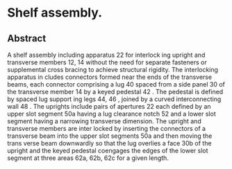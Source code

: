 # Shelf assembly.

## Abstract
A shelf assembly including apparatus 22 for interlock ing upright and transverse members 12, 14 without the need for separate fasteners or supplemental cross bracing to achieve structural rigidity. The interlocking apparatus in cludes connectors formed near the ends of the transverse beams, each connector comprising a lug 40 spaced from a side panel 30 of the transverse member 14 by a keyed pedestal 42 . The pedestal is defined by spaced lug support ing legs 44, 46 , joined by a curved interconnecting wall 48 . The uprights include pairs of apertures 22 each defined by an upper slot segment 50a having a lug clearance notch 52 and a lower slot segment having a narrowing transverse dimension. The upright and transverse members are inter locked by inserting the connectors of a transverse beam into the upper slot segments 50a and then moving the trans verse beam downwardly so that the lug overlies a face 30b of the upright and the keyed pedestal coengages the edges of the lower slot segment at three areas 62a, 62b, 62c for a given length.